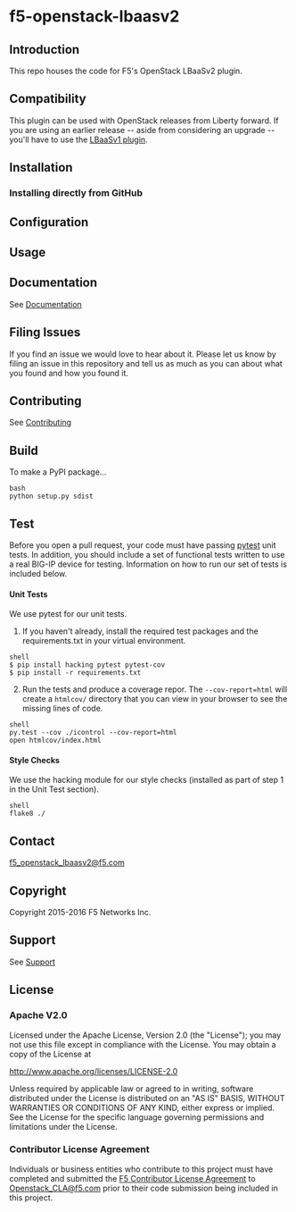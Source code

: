 <!--
Copyright 2015 F5 Networks Inc.

Licensed under the Apache License, Version 2.0 (the "License");
you may not use this file except in compliance with the License.
You may obtain a copy of the License at

  http://www.apache.org/licenses/LICENSE-2.0

Unless required by applicable law or agreed to in writing, software
distributed under the License is distributed on an "AS IS" BASIS,
WITHOUT WARRANTIES OR CONDITIONS OF ANY KIND, either express or implied.
See the License for the specific language governing permissions and
limitations under the License.
-->

# f5-openstack-lbaasv2

## Introduction
This repo houses the code for F5's OpenStack LBaaSv2 plugin. 

## Compatibility
This plugin can be used with OpenStack releases from Liberty forward. If you are using an earlier release -- aside from considering an upgrade -- you'll have to use the [LBaaSv1 plugin](https://github.com/F5Networks/openstack-f5-lbaasv1). 

## Installation

### Installing directly from GitHub

## Configuration

## Usage

## Documentation
See [Documentation](http://f5networks.github.io/f5-openstack-docs/lbaasv2)

## Filing Issues
If you find an issue we would love to hear about it. Please let us know by filing an issue in this repository and tell us as much as you can about what you found and how you found it.

## Contributing
See [Contributing](CONTRIBUTING.md)

## Build
To make a PyPI package...
```
bash
python setup.py sdist
```

## Test
Before you open a pull request, your code must have passing [pytest](http://pytest.org) unit tests. In addition, you should include a set of functional tests written to use a real BIG-IP device for testing. Information on how to run our set of tests is included below.

#### Unit Tests
We use pytest for our unit tests.
1. If you haven't already, install the required test packages and the requirements.txt in your virtual environment.
```
shell
$ pip install hacking pytest pytest-cov
$ pip install -r requirements.txt
```
2. Run the tests and produce a coverage repor. The `--cov-report=html` will
create a `htmlcov/` directory that you can view in your browser to see the
missing lines of code.
```
shell
py.test --cov ./icontrol --cov-report=html
open htmlcov/index.html
```

#### Style Checks
We use the hacking module for our style checks (installed as part of
step 1 in the Unit Test section).
```
shell
flake8 ./
```

## Contact
<f5_openstack_lbaasv2@f5.com>

## Copyright
Copyright 2015-2016 F5 Networks Inc.

## Support
See [Support](SUPPORT.md)

## License
 
### Apache V2.0
Licensed under the Apache License, Version 2.0 (the "License");
you may not use this file except in compliance with the License.
You may obtain a copy of the License at
 
http://www.apache.org/licenses/LICENSE-2.0
 
Unless required by applicable law or agreed to in writing, software
distributed under the License is distributed on an "AS IS" BASIS,
WITHOUT WARRANTIES OR CONDITIONS OF ANY KIND, either express or implied.
See the License for the specific language governing permissions and
limitations under the License.
 
### Contributor License Agreement
Individuals or business entities who contribute to this project must have completed and submitted the [F5 Contributor License Agreement](http://f5networks.github.io/f5-openstack-docs/cla_landing/index.html) to Openstack_CLA@f5.com prior to their
code submission being included in this project.

